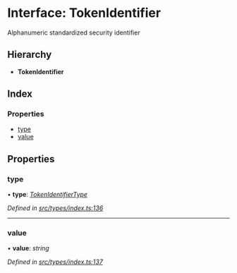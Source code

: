 # Interface: TokenIdentifier

Alphanumeric standardized security identifier

## Hierarchy

* **TokenIdentifier**

## Index

### Properties

* [type](types.tokenidentifier.md#type)
* [value](types.tokenidentifier.md#value)

## Properties

###  type

• **type**: *[TokenIdentifierType](../enums/types.tokenidentifiertype.md)*

*Defined in [src/types/index.ts:136](https://github.com/PolymathNetwork/polymesh-sdk/blob/d7c2770/src/types/index.ts#L136)*

___

###  value

• **value**: *string*

*Defined in [src/types/index.ts:137](https://github.com/PolymathNetwork/polymesh-sdk/blob/d7c2770/src/types/index.ts#L137)*
